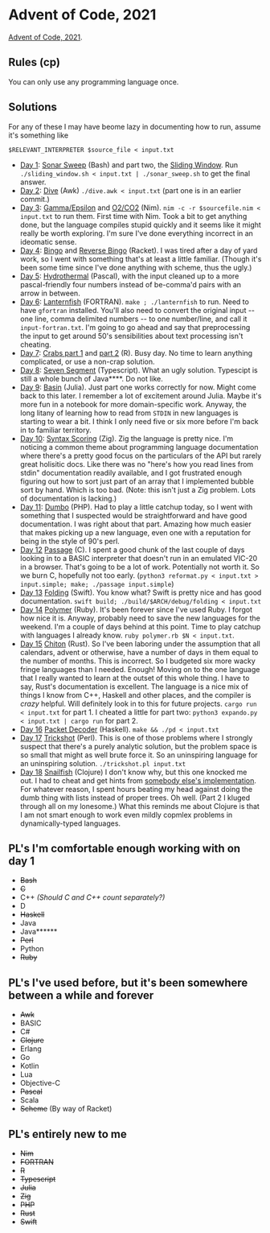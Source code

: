 # Advent of Code, 2021

[Advent of Code, 2021](https://adventofcode.com/).

## Rules (cp)

You can only use any programming language once.

## Solutions

For any of these I may have beome lazy in documenting how to run, assume it's something like

    $RELEVANT_INTERPRETER $source_file < input.txt

* [Day 1](https://adventofcode.com/2021/day/1): [Sonar Sweep](01/sonar_sweep.sh) (Bash) and part two, the [Sliding Window](01/sliding_window.sh).
  Run `./sliding_window.sh < input.txt | ./sonar_sweep.sh` to get the final answer.
* [Day 2](https://adventofcode.com/2021/day/2): [Dive](02/dive.awk) (Awk) `./dive.awk < input.txt` (part one is in an earlier commit.)
* [Day 3](https://adventofcode.com/2021/day/3): [Gamma/Epsilon](03/gamma_epsilon.nim) and [O2/CO2](03/co2_scrubber.nim) (Nim).
  `nim -c -r $sourcefile.nim < input.txt` to run them. First time with Nim. Took a bit
  to get anything done, but the language compiles stupid quickly and it seems like it
  might really be worth exploring. I'm sure I've done everything incorrect in an ideomatic sense.
* [Day 4](https://adventofcode.com/2021/day/4): [Bingo](04/bingo.rkt) and [Reverse Bingo](04/reverse-bingo.rkt) (Racket). I was tired after a day of yard work, so I went with something that's at least a little familiar. (Though it's been some time since I've done anything with scheme, thus the ugly.)
* [Day 5](https://adventofcode.com/2021/day/5): [Hydrothermal](05/hydrothermal.pp) (Pascal), with the input cleaned up to a more pascal-friendly four numbers instead of be-comma'd pairs with an arrow in between.
* [Day 6](https://adventofcode.com/2021/day/6): [Lanternfish](06/lanternfish.f90) (FORTRAN). `make ; ./lanternfish` to run. Need to have `gfortran` installed. You'll also need to convert the original input -- one line, comma delimited numbers -- to one number/line, and call it `input-fortran.txt`. I'm going to go ahead and say that preprocessing the input to get around 50's sensibilities about text processing isn't cheating.
* [Day 7](https://adventofcode.com/2021/day/7): [Crabs part 1](07/part1.r) and [part 2](07/part2.r) (R). Busy day. No time to learn anything complicated, or use a non-crap solution.
* [Day 8](https://adventofcode.com/2021/day/8): [Seven Segment](08/app.ts) (Typescript). What an ugly solution. Typescipt is still a whole bunch of Java\*\*\*\*. Do not like.
* [Day 9](https://adventofcode.com/2021/day/9): [Basin](09/basin.jl) (Julia). Just part one works correctly for now. Might come back to this later. I remember a lot of excitement around Julia. Maybe it's more fun in a notebook for more domain-specific work. Anyway, the long litany of learning how to read from `STDIN` in new languages is starting to wear a bit. I think I only need five or six more before I'm back in to familiar territory.
* [Day 10](https://adventofcode.com/2021/day/10): [Syntax Scoring](10/syntax_scoring.zig) (Zig). Zig the language is pretty nice. I'm noticing a common theme about programming language documentation where there's a pretty good focus on the particulars of the API but rarely great holisitic docs. Like there was no "here's how you read lines from stdin" documentation readily available, and I got frustrated enough figuring out how to sort just part of an array that I implemented bubble sort by hand. Which is too bad. (Note: this isn't just a Zig problem. Lots of documentation is lacking.)
* [Day 11](https://adventofcode.com/2021/day/11): [Dumbo](11/dumbo.php) (PHP). Had to play a little catchup today, so I went with something that I suspected would be straightforward and have good documentation. I was right about that part. Amazing how much easier that makes picking up a new language, even one with a reputation for being in the style of 90's perl.
* [Day 12](https://adventofcode.com/2021/day/12) [Passage](12/passage.c) (C). I spent a good chunk of the last couple of days looking in to a BASIC interpreter that doesn't run in an emulated VIC-20 in a browser. That's going to be a lot of work. Potentially not worth it. So we burn C, hopefully not too early. (`python3 reformat.py < input.txt > input.simple; make; ./passage input.simple`)
* [Day 13](https://adventofcode.com/2021/day/13) [Folding](13/Sources/folding/main.swift) (Swift). You know what? Swift is pretty nice and has good documentation. `swift build; ./build/$ARCH/debug/folding < input.txt`
* [Day 14](https://adventofcode.com/2021/day/14) [Polymer](14/polymer.rb) (Ruby). It's been forever since I've used Ruby. I forgot how nice it is. Anyway, probably need to save the new languages for the weekend. I'm a couple of days behind at this point. Time to play catchup with languages I already know. `ruby polymer.rb $N < input.txt`.
* [Day 15](https://adventofcode.com/2021/day/15) [Chiton](15/src/main.rs) (Rust). So I've been laboring under the assumption that all calendars, advent or otherwise, have a number of days in them equal to the number of months. This is incorrect. So I budgeted six more wacky fringe languages than I needed. Enough! Moving on to the one language that I really wanted to learn at the outset of this whole thing. I have to say, Rust's documentation is excellent. The language is a nice mix of things I know from C++, Haskell and other places, and the compiler is *crazy* helpful. Will definitely look in to this for future projects. `cargo run < input.txt` for part 1. I cheated a little for part two: `python3 expando.py < input.txt | cargo run` for part 2.
* [Day 16](https://adventofcode.com/2021/day/16) [Packet Decoder](16/packetdecode.hs) (Haskell). `make && ./pd < input.txt`
* [Day 17](https://adventofcode.com/2021/day/17) [Trickshot](17/trickshot.pl) (Perl). This is one of those problems where I strongly suspect that there's a purely analytic solution, but the problem space is so small that might as well brute force it. So an uninspiring language for an uninspiring solution. `./trickshot.pl input.txt`
* [Day 18](https://adventofcode.com/2021/day/18) [Snailfish](18/snailfish/src/snailfish/core.clj) (Clojure) I don't know why, but this one knocked me out. I had to cheat and get hints from [somebody else's implementation](https://github.com/mgrzeszczak/aoc-clojure/blob/master/src/aoc_clojure/2021/day18.clj). For whatever reason, I spent hours beating my head against doing the dumb thing with lists instead of proper trees. Oh well. (Part 2 I kluged through all on my lonesome.) What this reminds me about Clojure is that I am not smart enough to work even mildly copmlex problems in dynamically-typed languages.

## PL's I'm comfortable enough working with on day 1

* ~~Bash~~
* ~~C~~
* C++ *(Should C and C++ count separately?)*
* D
* ~~Haskell~~
* Java
* Java\*\*\*\*\*\*
* ~~Perl~~
* Python
* ~~Ruby~~

## PL's I've used before, but it's been somewhere between a while and forever

* ~~Awk~~
* BASIC
* C#
* ~~Clojure~~
* Erlang
* Go
* Kotlin
* Lua
* Objective-C
* ~~Pascal~~
* Scala
* ~~Scheme~~ (By way of Racket)

## PL's entirely new to me

* ~~Nim~~
* ~~FORTRAN~~
* ~~R~~
* ~~Typescript~~
* ~~Julia~~
* ~~Zig~~
* ~~PHP~~
* ~~Rust~~
* ~~Swift~~

